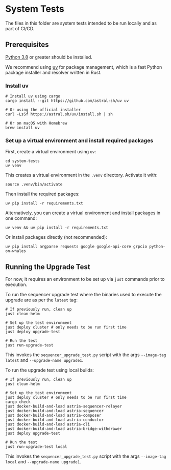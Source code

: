 # System Tests

The files in this folder are system tests intended to be run locally and as part
of CI/CD.

## Prerequisites

[Python 3.8](https://www.python.org/downloads) or greater should be installed.

We recommend using [uv](https://github.com/astral-sh/uv) for package management,
which is a fast Python package installer and resolver written in Rust.

### Install uv

```shell
# Install uv using cargo
cargo install --git https://github.com/astral-sh/uv uv

# Or using the official installer
curl -LsSf https://astral.sh/uv/install.sh | sh

# Or on macOS with Homebrew
brew install uv
```

### Set up a virtual environment and install required packages

First, create a virtual environment using `uv`:

```shell
cd system-tests
uv venv
```

This creates a virtual environment in the `.venv` directory. Activate it with:

```shell
source .venv/bin/activate
```

Then install the required packages:

```shell
uv pip install -r requirements.txt
```

Alternatively, you can create a virtual environment and install packages in one command:

```shell
uv venv && uv pip install -r requirements.txt
```

Or install packages directly (not recommended):

```shell
uv pip install argparse requests google google-api-core grpcio python-on-whales
```

## Running the Upgrade Test

For now, it requires an environment to be set up via `just` commands prior to
execution.

To run the sequencer upgrade test where the binaries used to execute the upgrade
are as per the `latest` tag:

```shell
# If previously run, clean up
just clean-helm

# Set up the test environment
just deploy cluster # only needs to be run first time
just deploy upgrade-test

# Run the test
just run-upgrade-test
```

This invokes the `sequencer_upgrade_test.py` script with the args
`--image-tag latest` and `--upgrade-name upgrade1`.

To run the upgrade test using local builds:

```shell
# If previously run, clean up
just clean-helm

# Set up the test environment
just deploy cluster # only needs to be run first time
cargo check
just docker-build-and-load astria-sequencer-relayer
just docker-build-and-load astria-sequencer
just docker-build-and-load astria-composer
just docker-build-and-load astria-conductor
just docker-build-and-load astria-cli
just docker-build-and-load astria-bridge-withdrawer
just deploy upgrade-test

# Run the test
just run-upgrade-test local
```

This invokes the `sequencer_upgrade_test.py` script with the args
`--image-tag local` and `--upgrade-name upgrade1`.
